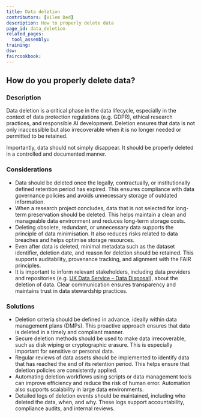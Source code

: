 ```yaml
---
title: Data deletion
contributors: [Vilem Ded]
description: How to properly delete data
page_id: data_deletion
related_pages: 
  tool_assembly:
training:
dsw:
faircookbook:
---
```


## How do you properly delete data?

### Description

Data deletion is a critical phase in the data lifecycle, especially in the context of data protection regulations (e.g. GDPR), ethical research practices, and responsible AI development. Deletion ensures that data is not only inaccessible but also irrecoverable when it is no longer needed or permitted to be retained.

Importantly, data should not simply disappear. It should be properly deleted in a controlled and documented manner.

### Considerations

* Data should be deleted once the legally, contractually, or institutionally defined retention period has expired. This ensures compliance with data governance policies and avoids unnecessary storage of outdated information.
* When a research project concludes, data that is not selected for long-term preservation should be deleted. This helps maintain a clean and manageable data environment and reduces long-term storage costs.
* Deleting obsolete, redundant, or unnecessary data supports the principle of data minimisation. It also reduces risks related to data breaches and helps optimise storage resources.
* Even after data is deleted, minimal metadata such as the dataset identifier, deletion date, and reason for deletion should be retained. This supports auditability, provenance tracking, and alignment with the FAIR principles.
* It is important to inform relevant stakeholders, including data providers and repositories (e.g. [UK Data Service – Data Disposal](https://ukdataservice.ac.uk/learning-hub/research-data-management/store-your-data/disposal/)), about the deletion of data. Clear communication ensures transparency and maintains trust in data stewardship practices.

### Solutions
 
* Deletion criteria should be defined in advance, ideally within data management plans (DMPs). This proactive approach ensures that data is deleted in a timely and compliant manner.
* Secure deletion methods should be used to make data irrecoverable, such as disk wiping or cryptographic erasure. This is especially important for sensitive or personal data.
* Regular reviews of data assets should be implemented to identify data that has reached the end of its retention period. This helps ensure that deletion policies are consistently applied.
* Automating deletion workflows using scripts or data management tools can improve efficiency and reduce the risk of human error. Automation also supports scalability in large data environments.
* Detailed logs of deletion events should be maintained, including who deleted the data, when, and why. These logs support accountability, compliance audits, and internal reviews.


